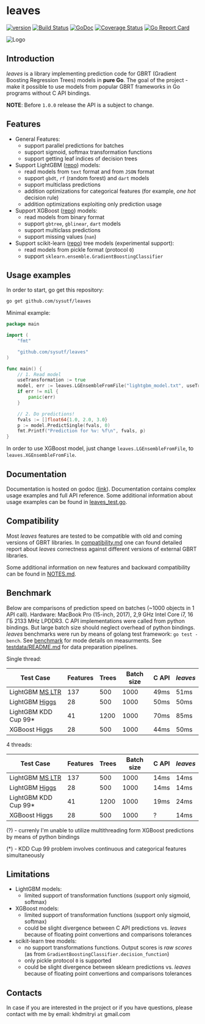 # leaves

[![version](https://img.shields.io/badge/version-0.8.0-yellow.svg)](https://semver.org)
[![Build Status](https://travis-ci.org/sysutf/leaves.svg?branch=master)](https://travis-ci.org/sysutf/leaves)
[![GoDoc](https://godoc.org/github.com/sysutf/leaves?status.png)](https://godoc.org/github.com/sysutf/leaves)
[![Coverage Status](https://coveralls.io/repos/github/sysutf/leaves/badge.svg?branch=master)](https://coveralls.io/github/sysutf/leaves?branch=master)
[![Go Report Card](https://goreportcard.com/badge/github.com/sysutf/leaves)](https://goreportcard.com/report/github.com/sysutf/leaves)

![Logo](logo.png)

## Introduction

_leaves_ is a library implementing prediction code for GBRT (Gradient Boosting Regression Trees) models in **pure Go**. The goal of the project - make it possible to use models from popular GBRT frameworks in Go programs without C API bindings.

**NOTE**: Before `1.0.0` release the API is a subject to change.

## Features
  * General Features:
    * support parallel predictions for batches
    * support sigmoid, softmax transformation functions
    * support getting leaf indices of decision trees
  * Support LightGBM ([repo](https://github.com/Microsoft/LightGBM)) models:
    * read models from `text` format and from `JSON` format
    * support `gbdt`, `rf` (random forest) and `dart` models
    * support multiclass predictions
    * addition optimizations for categorical features (for example, _one hot_ decision rule)
    * addition optimizations exploiting only prediction usage
  * Support XGBoost ([repo](https://github.com/dmlc/xgboost)) models:
    * read models from binary format
    * support `gbtree`, `gblinear`, `dart` models
    * support multiclass predictions
    * support missing values (`nan`)
  * Support scikit-learn ([repo](https://github.com/scikit-learn/scikit-learn)) tree models (experimental support):
    * read models from pickle format (protocol `0`)
    * support `sklearn.ensemble.GradientBoostingClassifier`


## Usage examples

In order to start, go get this repository:

```sh
go get github.com/sysutf/leaves
```

Minimal example:

```go
package main

import (
	"fmt"

	"github.com/sysutf/leaves"
)

func main() {
	// 1. Read model
	useTransformation := true
	model, err := leaves.LGEnsembleFromFile("lightgbm_model.txt", useTransformation)
	if err != nil {
		panic(err)
	}

	// 2. Do predictions!
	fvals := []float64{1.0, 2.0, 3.0}
	p := model.PredictSingle(fvals, 0)
	fmt.Printf("Prediction for %v: %f\n", fvals, p)
}
```

In order to use XGBoost model, just change `leaves.LGEnsembleFromFile`, to `leaves.XGEnsembleFromFile`.

## Documentation

Documentation is hosted on godoc ([link](https://godoc.org/github.com/sysutf/leaves)). Documentation contains complex usage examples and full API reference. Some additional information about usage examples can be found in [leaves_test.go](leaves_test.go).

## Compatibility

Most _leaves_ features are tested to be compatible with old and coming versions of GBRT libraries. In [compatibility.md](compatibility.md) one can found detailed report about _leaves_ correctness against different versions of external GBRT libraries.

Some additional information on new features and backward compatibility can be found in [NOTES.md](NOTES.md).

## Benchmark

Below are comparisons of prediction speed on batches (~1000 objects in 1 API
call). Hardware: MacBook Pro (15-inch, 2017), 2,9 GHz Intel Core i7, 16 ГБ
2133 MHz LPDDR3. C API implementations were called from python bindings. But
large batch size should neglect overhead of python bindings. _leaves_
benchmarks were run by means of golang test framework: `go test -bench`. See
[benchmark](benchmark) for mode details on measurments. See
[testdata/README.md](testdata/README.md) for data preparation pipelines.

Single thread:

| Test Case | Features | Trees | Batch size |  C API  | _leaves_ |
|-----------|----------|-------|------------|---------|----------|
| LightGBM [MS LTR](https://github.com/Microsoft/LightGBM/blob/master/docs/Experiments.rst#comparison-experiment) | 137 |500 | 1000 | 49ms | 51ms |
| LightGBM [Higgs](https://github.com/Microsoft/LightGBM/blob/master/docs/Experiments.rst#comparison-experiment) | 28 | 500 | 1000 | 50ms | 50ms |
| LightGBM KDD Cup 99* | 41 | 1200 | 1000 | 70ms | 85ms |
| XGBoost Higgs | 28 | 500 | 1000 | 44ms | 50ms |

4 threads:

| Test Case | Features | Trees | Batch size |  C API  | _leaves_ |
|-----------|----------|-------|------------|---------|----------|
| LightGBM [MS LTR](https://github.com/Microsoft/LightGBM/blob/master/docs/Experiments.rst#comparison-experiment) | 137 |500 | 1000 | 14ms | 14ms |
| LightGBM [Higgs](https://github.com/Microsoft/LightGBM/blob/master/docs/Experiments.rst#comparison-experiment) | 28 | 500 | 1000 | 14ms | 14ms |
| LightGBM KDD Cup 99* | 41 | 1200 | 1000 | 19ms | 24ms |
| XGBoost Higgs | 28 | 500 | 1000 | ? | 14ms |

(?) - currenly I'm unable to utilize multithreading form XGBoost predictions by means of python bindings

(*) - KDD Cup 99 problem involves continuous and categorical features simultaneously

## Limitations

  * LightGBM models:
    * limited support of transformation functions (support only sigmoid, softmax)
  * XGBoost models:
    * limited support of transformation functions (support only sigmoid, softmax)
    * could be slight divergence between C API predictions vs. _leaves_ because of floating point convertions and comparisons tolerances
  * scikit-learn tree models:
    * no support transformations functions. Output scores is _raw scores_ (as from `GradientBoostingClassifier.decision_function`)
    * only pickle protocol `0` is supported
    * could be slight divergence between sklearn predictions vs. _leaves_ because of floating point convertions and comparisons tolerances

## Contacts

In case if you are interested in the project or if you have questions, please contact with me by
email: khdmitryi ```at``` gmail.com
